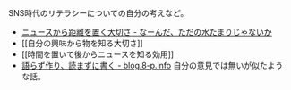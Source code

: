 SNS時代のリテラシーについての自分の考えなど。

- [ニュースから距離を置く大切さ - なーんだ、ただの水たまりじゃないか](https://karino2.github.io/2021/09/22/away_from_news.html)
- [[自分の興味から物を知る大切さ]]
- [[時間を置いて後からニュースを知る効用]]
- [語らず作り、読まずに書く - blog.8-p.info](https://blog.8-p.info/ja/2021/12/28/next/) 自分の意見では無いが似たような話。